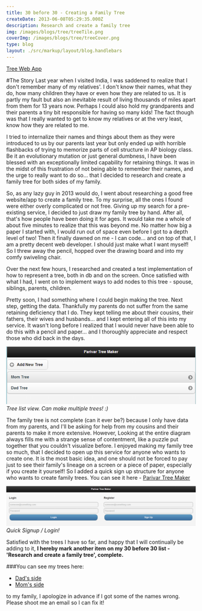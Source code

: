 ```yaml
---
title: 30 before 30 - Creating a Family Tree
createDate: 2013-06-08T05:29:35.000Z
description: Research and create a family tree
img: /images/blogs/tree/treeTile.png
coverImg: /images/blogs/tree/treeCover.png
type: blog
layout: ./src/markup/layout/blog.handlebars
---
```


<div class="button-rack"><a href="http://grubpal.com/tree/home.php" target="_blank" class="btn btn-primary"><i class="fi-monitor"></i> Tree Web App</a></div>

#The Story
Last year when I visited India, I was saddened to realize that I don't remember many of my relatives'. I don't know their names, what they do, how many children they have or even how they are related to us. It is partly my fault but also an inevitable result of living thousands of miles apart from them for 13 years now. Perhaps I could also hold my grandparents and their parents a tiny bit responsible for having so many kids! The fact though was that I really wanted to get to know my relatives or at the very least, know how they are related to me. 

I tried to internalize their names and things about them as they were introduced to us by our parents last year but only ended up with horrible flashbacks of trying to memorize parts of cell structure in AP biology class. Be it an evolutionary mutation or just general dumbness, I have been blessed with an exceptionally limited capability for retaining things. It was in the midst of this frustration of not being able to remember their names, and the urge to really want to do so... that I decided to research and create a family tree for both sides of my family.

So, as any lazy guy in 2013 would do, I went about researching a good free website/app to create a family tree. To my surprise, all the ones I found were either overly complicated or not free. Giving up my search for a pre-existing service, I decided to just draw my family tree by hand. After all, that's how people have been doing it for ages. It would take me a whole of about five minutes to realize that this was beyond me. No matter how big a paper I started with, I would run out of space even before I got to a depth level of two! Then it finally dawned on me - I can code... and on top of that, I am a pretty decent web developer. I should just  make what I want myself! So I threw away the pencil, hopped over the drawing board and into my comfy swiveling chair.

Over the next few hours, I researched and created a test implementation of how to represent a tree, both in db and on the screen. Once satisfied with  what I had, I went on to implement ways to add nodes to this tree - spouse, siblings, parents, children.

Pretty soon, I had something where I could begin making the tree. Next step, getting the data. Thankfully my parents do not suffer from the same retaining deficiency that I do. They kept telling me about their cousins, their fathers, their wives and husbands... and I kept entering all of this into my service. It wasn't long before I realized that I would never have been able to do this with a pencil and paper... and I thoroughly appreciate and respect those who did back in the days.

![tree list image](../../images/blogs/tree/tree_list.png)
*Tree list view. Can make multiple trees! :)*

The family tree is not complete (can it ever be?) because I only have data from my parents, and I'll be asking for help from my cousins and their parents to make it more extensive. However, Looking at the entire diagram always fills me with a strange sense of contentment, like a puzzle put together that you couldn't visualize before. I enjoyed making my family tree so much, that I decided to open up this service for anyone who wants to create one. It is the most basic idea, and one should not be forced to pay just to see their family's lineage on a screen or a piece of paper, especially if you create it yourself! So I added a quick sign up structure for anyone who wants to create family trees. You can see it here - [Parivar Tree Maker](http://grubpal.com/tree/home.php)

![login image](../../images/blogs/tree/tree_login.png)
*Quick Signup / Login!*

Satisfied with the trees I have so far, and happy that I will continually be adding to it, __I hereby mark another item on my 30 before 30 list - 'Research and create a family tree', complete.__

###You can see my trees here:
* [Dad's side](http://grubpal.com/tree/tree.php?treeId=92)
* [Mom's side](http://grubpal.com/tree/tree.php?treeId=93)

to my family, I apologize in advance if I got some of the names wrong. Please shoot me an email so I can fix it! 

